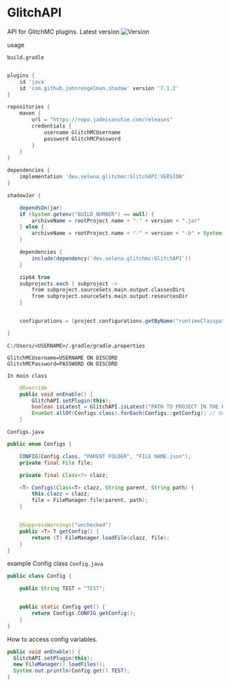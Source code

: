 # GlitchAPI
API for GlitchMC plugins.
Latest version 
![Version](https://repo.jadeisacutie.com/api/badge/latest/releases/dev/selena/glitchmc/GlitchAPI)

usage

`build.gradle`
```gradle

plugins {
    id 'java'
    id 'com.github.johnrengelman.shadow' version '7.1.2'
}

repositories {
    maven {
        url = "https://repo.jadeisacutie.com/releases"
        credentials {
            username GlitchMCUsername 
            password GlitchMCPassword
        }
    }
}

dependencies {
    implementation 'dev.selena.glitchmc:GlitchAPI:VERSION'
}

shadowJar {

    dependsOn(jar)
    if (System.getenv("BUILD_NUMBER") == null) {
        archiveName = rootProject.name + "-" + version + ".jar"
    } else {
        archiveName = rootProject.name + "-" + version + "-b" + System.getenv("BUILD_NUMBER") + ".jar"
    }

    dependencies {
        include(dependency('dev.selena.glitchmc:GlitchAPI'))
    }

    zip64 true
    subprojects.each { subproject ->
        from subproject.sourceSets.main.output.classesDirs
        from subproject.sourceSets.main.output.resourcesDir
    }


    configurations = [project.configurations.getByName("runtimeClasspath")]

}

```

`C:/Users/<USERNAME>/.gradle/gradle.properties`
```properties
GlitchMCUsername=USERNAME ON DISCORD
GlitchMCPassword=PASSWORD ON DISCORD
```


`In main class`
```java
    @Override
    public void onEnable() {
        GlitchAPI.setPlugin(this);
        boolean isLatest = GlitchAPI.isLatest("PATH TO PROJECT IN THE PRIVATE REPOS"); // Used for checking if the plugin is on the latest version. 
        EnumSet.allOf(Configs.class).forEach(Configs::getConfig); // Only used of you are using the Config function of the API, be sure to add the Configs class
    }
```



`Configs.java`
```java
public enum Configs {

    CONFIG(Config.class, "PARENT FOLDER", "FILE NAME.json");
    private final File file;

    private final Class<?> clazz;

    <T> Configs(Class<T> clazz, String parent, String path) {
        this.clazz = clazz;
        file = FileManager.file(parent, path);
    }


    @SuppressWarnings("unchecked")
    public <T> T getConfig() {
        return (T) FileManager.loadFile(clazz, file);
    }
}
```

example Config class
`Config.java`
```java
public class Config {

    public String TEST = "TEST";


    public static Config get() {
        return Configs.CONFIG.getConfig();
    }
}
```

How to access config variables.
```java
public void onEnable() {
  GlitchAPI.setPlugin(this);
  new FileManager().loadFiles();
  System.out.println(Config.get().TEST);
}
```


